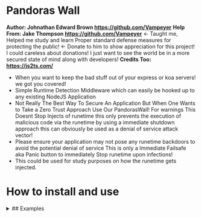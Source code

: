 # Pandoras Wall
**Author: Johnathan Edward Brown https://github.com/Vampeyer**
**Help From: Jake Thompson https://github.com/Vampeyer** <- Taught me, Helped me study and learn Proper standard defense measures for protecting the public! <- Donate to him to show appreciation for this project! I could careless about donations! I just want to see the world be in a more secured state of mind along with developers!
**Credits Too: https://js2ts.com/**

- When you want to keep the bad stuff out of your express or koa servers! we got you covered!
- Simple Runtime Detection Middleware which can easily be hooked up to any existing NodeJS Application
- Not Really The Best Way To Secure An Application But When One Wants to Take a Zero Trust Approach Use Our PandorasWall! For warnings This Doesnt Stop Injects of runetime this only prevents the execution of malicious code via the runetime by using a immediate shutdown approach this can obviously be used as a denial of service attack vector!
- Please ensure your application may not pose any runetime backdoors to avoid the potential denial of service This is only a Immediate Failsafe aka Panic button to immediately Stop runetime upon infections!
- This could be used for study purposes on how the runetime gets injected.

# How to install and use


<details>
<summary>## Examples</summary>

## CommonJS Usage
```js
const express = require('express');
const { PandorasWallSource } = require('pandoraswall');
const app = express();
const port = 3000;
const PandorasWall = new PandorasWallSource(this);
//Must set the security symbol on the express app to help protect it in runetime! This Prevents Overriding the middleware on the express app Potentially!
console.log(PandorasWall.getExpressSymbol());
app[PandorasWall.getExpressSymbol()] == true; //Must set it to true! its a safety Boolean check! Don't Worry this Boolean will be protected from tamper in runetime! :D Enjoy!
//Only problems I have to solve for this design pattern is when sometimes the runetime dynamically changes the objects it throws false positives thus server gets restarted as it should!
//But Still Seems kinda sad restricted to that one Oh Welp Though This is the best we have to work with in todays world!
//Must Set ExpressApp to the PandorasWall for it to middleware the app!
PandorasWall.setExpressApp(app);

app.get('/', (req, res) => {
  res.send('Hello World!');
});

app.listen(port, () => {
  console.log(`Server is running on http://localhost:${port}`);
});
```

## Typescript Usage
```ts
import express, { Request, Response } from 'express';
import { PandorasWallSource } from 'pandoraswall'
const app = express();
const port = 3000;
const PandorasWall = new PandorasWallSource(this);
app[PandorasWall.getExpressSymbol()] == true; //Must set it to true! its a safety Boolean check! Don't Worry this Boolean will be protected from tamper in runetime! :D Enjoy!
//Only problems I have to solve for this design pattern is when sometimes the runetime dynamically changes the objects it throws false positives thus server gets restarted as it should!
//But Still Seems kinda sad restricted to that one Oh Welp Though This is the best we have to work with in todays world!
//Must Set ExpressApp to the PandorasWall for it to middleware the app!
PandorasWall.setExpressApp(app);
app.get('/', (req: Request, res: Response) => {
  res.send('Hello World!');
});

app.listen(port, () => {
  console.log(`Server is running on http://localhost:${port}`);
});
```

</section>
</details>